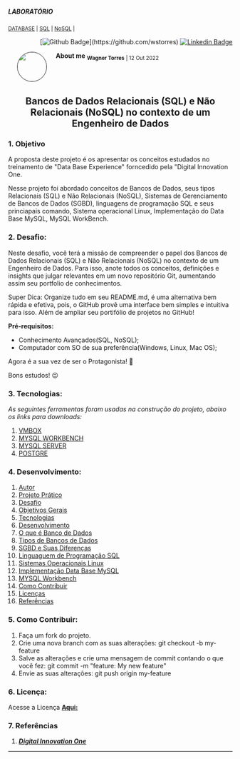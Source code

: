 ##### LABORATÓRIO<!--Obrigatorio-->
<SUB>[DATABASE](#) | [SQL](#) | [NoSQL](#) |</SUB>


<div class="social social-user" align="right" width-full border color-bg-default>

[![Github Badge](https://img.shields.io/badge/-Github-000?style=flat-square&logo=Github&logoColor=white&link=(https://github.com/wstorres))](https://github.com/wstorres) [![Linkedin Badge](https://img.shields.io/badge/-LinkedIn-blue?style=flat-square&logo=Linkedin&logoColor=white&link=https://www.linkedin.com/in/wstorres/)](https://www.linkedin.com/in/wstorres/)
</div>


<div class="avatar avatar-user width-full border color-bg-default">
<img align="left" width="65" height="65" style="border-radius: 65px" 
border="1" hspace="20" src="https://avatars.githubusercontent.com/u/44095306?v=4">
</div>


<div class="nome nome-user" align="left"> 

**About me**
<sub><strong>Wagner Torres</strong> | 12 Out 2022</sub>
</div>


<br />
<br />


<h2 align="center">Bancos de Dados Relacionais (SQL) e Não Relacionais 
(NoSQL) no contexto de um Engenheiro de Dados
</h2>
<!--(Obrigatorio)-->

### 1. Objetivo


A proposta deste projeto é os apresentar os conceitos estudados no treinamento de "Data Base Experience" forncedido pela "Digital Innovation One.

Nesse projeto foi abordado conceitos de Bancos de Dados, seus tipos Relacionais (SQL) e Não Relacionais (NoSQL), Sistemas de Gerenciamento de Bancos de Dados (SGBD), linguagens de programação SQL e seus  princiapais comando, Sistema  operacional Linux, Implementação do Data Base MySQL, MySQL WorkBench.


### 2. Desafio: 

Neste desafio, você terá a missão de compreender o papel dos Bancos de Dados Relacionais (SQL) e Não Relacionais (NoSQL) no contexto de um Engenheiro de Dados. Para isso, anote todos os conceitos, definições e insights que julgar relevantes em um novo repositório Git, aumentando assim seu portfolio de conhecimentos.

Super Dica: Organize tudo em seu README.md, é uma alternativa bem rápida e efetiva, pois, o GitHub provê uma interface bem simples e intuitiva para isso. Além de ampliar seu portifólio de projetos no GitHub!

**Pré-requisitos:**

- Conhecimento Avançados(SQL, NoSQL);
- Computador com SO de sua preferência(Windows, Linux, Mac OS);

Agora é a sua vez de ser o Protagonista! 🤩

Bons estudos! 😉


### 3. Tecnologias:<!--Obrigatorio para Projetos-->

_As seguintes ferramentas foram usadas na construção do projeto, abaixo os links para downloads:_

1. [VMBOX](https://www.virtualbox.org/)
2. [MYSQL WORKBENCH](https://dev.mysql.com/downloads/workbench/)
3. [MYSQL SERVER](https://dev.mysql.com/downloads/mysql/)
4. [POSTGRE](https://www.postgresql.org/download/)
   
   
### 4. Desenvolvimento:
<!--ts-->
1. [Autor](Autor)
2. [Projeto Prático](#projeto-prático)
3. [Desafio](Desafio)
4. [Objetivos Gerais](Obrigetivos-Gerais)
5. [Tecnologias](Tecnologias)
6. [Desenvolvimento](Desenvolvimento)
  1. [O que é Banco de Dados](./1-oque-e-bd.md)
  2. [Tipos de Bancos de Dados](./2tipos-bd.md)
  3. [SGBD e Suas Diferenças](./3-sgbd.md)
  4. [Linguaguem de Programação SQL](./4-ling-sql.md)
  5. [Sistemas Operacionais Linux](./5-inst-linux.md)
  6. [Implementação Data Base MySQL](./6-criar-bd-mysql.md)
  7. [MYSQL Workbench](./7-instal-workbench.md)
7. [Como Contribuir](Como-Contribuir)
8. [Licenças](./license.md)
9. [Referências](#) 
<!--te-->

### 5. Como Contribuir:

1.  Faça um fork do projeto.
2.  Crie uma nova branch com as suas alterações: git checkout -b my-feature
3.  Salve as alterações e crie uma mensagem de commit contando o que você fez: git commit -m "feature: My new feature"
4.  Envie as suas alterações: git push origin my-feature


### 6. Licença:

Acesse a Licença [**Aqui:**](./license.md)


### 7. Referências  

1. [**_Digital Innovation One_**](http://dio.me/)



---


